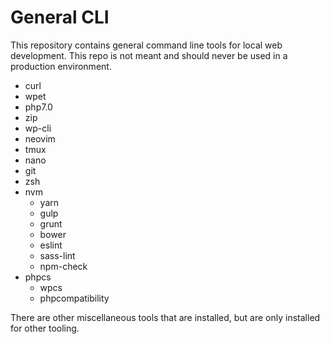 # General CLI

This repository contains general command line tools for local web development. This repo is not meant and should never be used in a production environment.

- curl
- wpet
- php7.0
- zip
- wp-cli
- neovim
- tmux
- nano
- git
- zsh
- nvm
  - yarn
  - gulp
  - grunt
  - bower
  - eslint
  - sass-lint
  - npm-check
- phpcs
  - wpcs
  - phpcompatibility

There are other miscellaneous tools that are installed, but are only installed for other tooling.
